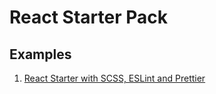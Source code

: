# React Starter Pack

## Examples
<ol>
    <li><a href = "https://github.com/nijin-vinodan/react-starter-templates/tree/master/examples/starter-react-scss-eslint-prettier">React Starter with SCSS, ESLint and Prettier</a></li>
</ol>
